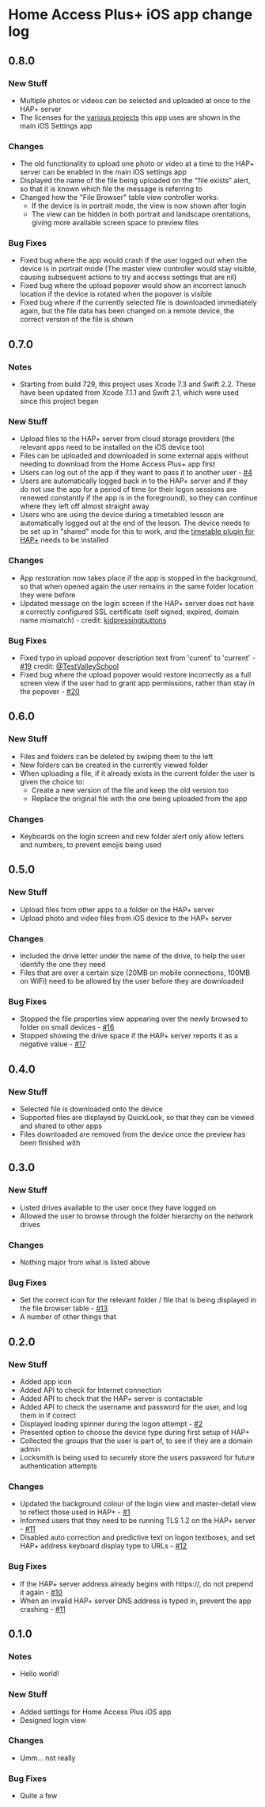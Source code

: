 # Home Access Plus+ iOS app change log

## 0.8.0

### New Stuff
* Multiple photos or videos can be selected and uploaded at once to the HAP+ server
* The licenses for the [various projects](README.md#license-terms) this app uses are shown in the main iOS Settings app

### Changes
* The old functionality to upload one photo or video at a time to the HAP+ server can be enabled in the main iOS settings app
* Displayed the name of the file being uploaded on the "file exists" alert, so that it is known which file the message is referring to
* Changed how the "File Browser" table view controller works:
  * If the device is in portrait mode, the view is now shown after login
  * The view can be hidden in both portrait and landscape orentations, giving more available screen space to preview files

### Bug Fixes
* Fixed bug where the app would crash if the user logged out when the device is in portrait mode (The master view controller would stay visible, causing subsequent actions to try and access settings that are nil)
* Fixed bug where the upload popover would show an incorrect lanuch location if the device is rotated when the popover is visible
* Fixed bug where if the currently selected file is downloaded immediately again, but the file data has been changed on a remote device, the correct version of the file is shown

## 0.7.0

### Notes
* Starting from build 729, this project uses Xcode 7.3 and Swift 2.2. These have been updated from Xcode 7.1.1 and Swift 2.1, which were used since this project began

### New Stuff
* Upload files to the HAP+ server from cloud storage providers (the relevant apps need to be installed on the iOS device too)
* Files can be uploaded and downloaded in some external apps without needing to download from the Home Access Plus+ app first
* Users can log out of the app if they want to pass it to another user - [#4](https://github.com/stuajnht/HAP-for-iOS/issues/4)
* Users are automatically logged back in to the HAP+ server and if they do not use the app for a period of time (or their logon sessions are renewed constantly if the app is in the foreground), so they can continue where they left off almost straight away
* Users who are using the device during a timetabled lesson are automatically logged out at the end of the lesson. The device needs to be set up in "shared" mode for this to work, and the [timetable plugin for HAP+](https://hap.codeplex.com/wikipage?title=Timetable%20Plugin&referringTitle=Documentation) needs to be installed

### Changes
* App restoration now takes place if the app is stopped in the background, so that when opened again the user remains in the same folder location they were before
* Updated message on the login screen if the HAP+ server does not have a correctly configured SSL certificate (self signed, expired, domain name mismatch) - credit: [kidpressingbuttons](http://www.edugeek.net/members/kidpressingbuttons.html)

### Bug Fixes
* Fixed typo in upload popover description text from 'curent' to 'current' - [#19](https://github.com/stuajnht/HAP-for-iOS/pull/19) credit: [@TestValleySchool](https://github.com/TestValleySchool)
* Fixed bug where the upload popover would restore incorrectly as a full screen view if the user had to grant app permissions, rather than stay in the popover - [#20](https://github.com/stuajnht/HAP-for-iOS/issues/20)

## 0.6.0

### New Stuff
* Files and folders can be deleted by swiping them to the left
* New folders can be created in the currently viewed folder
* When uploading a file, if it already exists in the current folder the user is given the choice to:
  * Create a new version of the file and keep the old version too
  * Replace the original file with the one being uploaded from the app

### Changes
* Keyboards on the login screen and new folder alert only allow letters and numbers, to prevent emojis being used

## 0.5.0

### New Stuff
* Upload files from other apps to a folder on the HAP+ server
* Upload photo and video files from iOS device to the HAP+ server

### Changes
* Included the drive letter under the name of the drive, to help the user identify the one they need
* Files that are over a certain size (20MB on mobile connections, 100MB on WiFi) need to be allowed by the user before they are downloaded

### Bug Fixes
* Stopped the file properties view appearing over the newly browsed to folder on small devices - [#16](https://github.com/stuajnht/HAP-for-iOS/issues/16)
* Stopped showing the drive space if the HAP+ server reports it as a negative value - [#17](https://github.com/stuajnht/HAP-for-iOS/issues/17)

## 0.4.0

### New Stuff
* Selected file is downloaded onto the device
* Supported files are displayed by QuickLook, so that they can be viewed and shared to other apps
* Files downloaded are removed from the device once the preview has been finished with

## 0.3.0

### New Stuff
* Listed drives available to the user once they have logged on
* Allowed the user to browse through the folder hierarchy on the network drives

### Changes
* Nothing major from what is listed above

### Bug Fixes
* Set the correct icon for the relevant folder / file that is being displayed in the file browser table - [#13](https://github.com/stuajnht/HAP-for-iOS/issues/13)
* A number of other things that 

## 0.2.0

### New Stuff
* Added app icon
* Added API to check for Internet connection
* Added API to check that the HAP+ server is contactable
* Added API to check the username and password for the user, and log them in if correct
* Displayed loading spinner during the logon attempt - [#2](https://github.com/stuajnht/HAP-for-iOS/issues/2)
* Presented option to choose the device type during first setup of HAP+
* Collected the groups that the user is part of, to see if they are a domain admin
* Locksmith is being used to securely store the users password for future authentication attempts

### Changes
* Updated the background colour of the login view and master-detail view to reflect those used in HAP+ - [#1](https://github.com/stuajnht/HAP-for-iOS/issues/1)
* Informed users that they need to be running TLS 1.2 on the HAP+ server - [#11](https://github.com/stuajnht/HAP-for-iOS/issues/11)
* Disabled auto correction and predictive text on logon textboxes, and set HAP+ address keyboard display type to URLs - [#12](https://github.com/stuajnht/HAP-for-iOS/issues/17)

### Bug Fixes
* If the HAP+ server address already begins with https://, do not prepend it again - [#10](https://github.com/stuajnht/HAP-for-iOS/issues/10)
* When an invalid HAP+ server DNS address is typed in, prevent the app crashing - [#11](https://github.com/stuajnht/HAP-for-iOS/issues/11)

## 0.1.0

### Notes
* Hello world!

### New Stuff
* Added settings for Home Access Plus iOS app
* Designed login view

### Changes
* Umm... not really

### Bug Fixes
* Quite a few